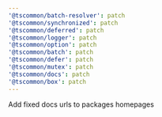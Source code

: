 ```yaml
---
'@tscommon/batch-resolver': patch
'@tscommon/synchronized': patch
'@tscommon/deferred': patch
'@tscommon/logger': patch
'@tscommon/option': patch
'@tscommon/batch': patch
'@tscommon/defer': patch
'@tscommon/mutex': patch
'@tscommon/docs': patch
'@tscommon/box': patch
---
```


Add fixed docs urls to packages homepages
